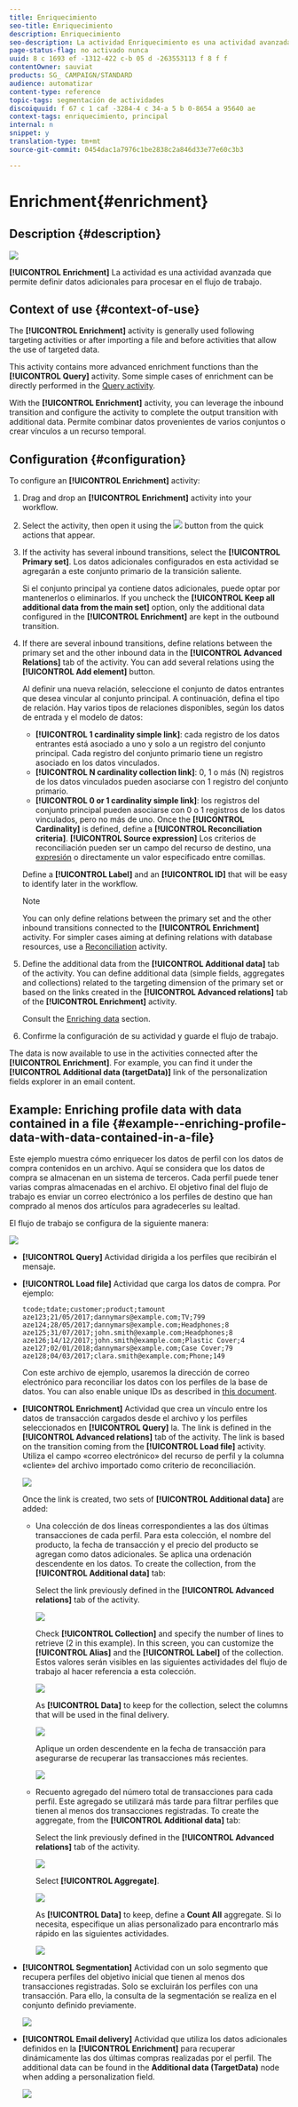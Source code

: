 ```yaml
---
title: Enriquecimiento
seo-title: Enriquecimiento
description: Enriquecimiento
seo-description: La actividad Enriquecimiento es una actividad avanzada que permite definir datos adicionales para procesar en el flujo de trabajo.
page-status-flag: no activado nunca
uuid: 8 c 1693 ef -1312-422 c-b 05 d -263553113 f 8 f f
contentOwner: sauviat
products: SG_ CAMPAIGN/STANDARD
audience: automatizar
content-type: reference
topic-tags: segmentación de actividades
discoiquuid: f 67 c 1 caf -3284-4 c 34-a 5 b 0-8654 a 95640 ae
context-tags: enriquecimiento, principal
internal: n
snippet: y
translation-type: tm+mt
source-git-commit: 0454dac1a7976c1be2838c2a846d33e77e60c3b3

---
```



# Enrichment{#enrichment}

## Description {#description}

![](assets/enrichment.png)

**[!UICONTROL Enrichment]** La actividad es una actividad avanzada que permite definir datos adicionales para procesar en el flujo de trabajo.

## Context of use {#context-of-use}

The **[!UICONTROL Enrichment]** activity is generally used following targeting activities or after importing a file and before activities that allow the use of targeted data.

This activity contains more advanced enrichment functions than the **[!UICONTROL Query]** activity. Some simple cases of enrichment can be directly performed in the [Query activity](../../automating/using/query.md#enriching-data).

With the **[!UICONTROL Enrichment]** activity, you can leverage the inbound transition and configure the activity to complete the output transition with additional data. Permite combinar datos provenientes de varios conjuntos o crear vínculos a un recurso temporal.

## Configuration {#configuration}

To configure an **[!UICONTROL Enrichment]** activity:

1. Drag and drop an **[!UICONTROL Enrichment]** activity into your workflow.
1. Select the activity, then open it using the ![](assets/edit_darkgrey-24px.png) button from the quick actions that appear.
1. If the activity has several inbound transitions, select the **[!UICONTROL Primary set]**. Los datos adicionales configurados en esta actividad se agregarán a este conjunto primario de la transición saliente.

   Si el conjunto principal ya contiene datos adicionales, puede optar por mantenerlos o eliminarlos. If you uncheck the **[!UICONTROL Keep all additional data from the main set]** option, only the additional data configured in the **[!UICONTROL Enrichment]** are kept in the outbound transition.

1. If there are several inbound transitions, define relations between the primary set and the other inbound data in the **[!UICONTROL Advanced Relations]** tab of the activity. You can add several relations using the **[!UICONTROL Add element]** button.

   Al definir una nueva relación, seleccione el conjunto de datos entrantes que desea vincular al conjunto principal. A continuación, defina el tipo de relación. Hay varios tipos de relaciones disponibles, según los datos de entrada y el modelo de datos:

   * **[!UICONTROL 1 cardinality simple link]**: cada registro de los datos entrantes está asociado a uno y solo a un registro del conjunto principal. Cada registro del conjunto primario tiene un registro asociado en los datos vinculados.
   * **[!UICONTROL N cardinality collection link]**: 0, 1 o más (N) registros de los datos vinculados pueden asociarse con 1 registro del conjunto primario.
   * **[!UICONTROL 0 or 1 cardinality simple link]**: los registros del conjunto principal pueden asociarse con 0 o 1 registros de los datos vinculados, pero no más de uno.
   Once the **[!UICONTROL Cardinality]** is defined, define a **[!UICONTROL Reconciliation criteria]**. **[!UICONTROL Source expression]** Los criterios de reconciliación pueden ser un campo del recurso de destino, una [expresión](../../automating/using/advanced-expression-editing.md) o directamente un valor especificado entre comillas.

   Define a **[!UICONTROL Label]** and an **[!UICONTROL ID]** that will be easy to identify later in the workflow.

   >[!NOTE]
   >
   >You can only define relations between the primary set and the other inbound transitions connected to the **[!UICONTROL Enrichment]** activity. For simpler cases aiming at defining relations with database resources, use a [Reconciliation](../../automating/using/reconciliation.md) activity.

1. Define the additional data from the **[!UICONTROL Additional data]** tab of the activity. You can define additional data (simple fields, aggregates and collections) related to the targeting dimension of the primary set or based on the links created in the **[!UICONTROL Advanced relations]** tab of the **[!UICONTROL Enrichment]** activity.

   Consult the [Enriching data](../../automating/using/query.md#enriching-data) section.

1. Confirme la configuración de su actividad y guarde el flujo de trabajo.

The data is now available to use in the activities connected after the **[!UICONTROL Enrichment]**. For example, you can find it under the **[!UICONTROL Additional data (targetData)]** link of the personalization fields explorer in an email content.

## Example: Enriching profile data with data contained in a file {#example--enriching-profile-data-with-data-contained-in-a-file}

Este ejemplo muestra cómo enriquecer los datos de perfil con los datos de compra contenidos en un archivo. Aquí se considera que los datos de compra se almacenan en un sistema de terceros. Cada perfil puede tener varias compras almacenadas en el archivo. El objetivo final del flujo de trabajo es enviar un correo electrónico a los perfiles de destino que han comprado al menos dos artículos para agradecerles su lealtad.

El flujo de trabajo se configura de la siguiente manera:

![](assets/enrichment_example_workflow.png)

* **[!UICONTROL Query]** Actividad dirigida a los perfiles que recibirán el mensaje.
* **[!UICONTROL Load file]** Actividad que carga los datos de compra. Por ejemplo:

   ```
   tcode;tdate;customer;product;tamount
   aze123;21/05/2017;dannymars@example.com;TV;799
   aze124;28/05/2017;dannymars@example.com;Headphones;8
   aze125;31/07/2017;john.smith@example.com;Headphones;8
   aze126;14/12/2017;john.smith@example.com;Plastic Cover;4
   aze127;02/01/2018;dannymars@example.com;Case Cover;79
   aze128;04/03/2017;clara.smith@example.com;Phone;149
   ```

   Con este archivo de ejemplo, usaremos la dirección de correo electrónico para reconciliar los datos con los perfiles de la base de datos. You can also enable unique IDs as described in [this document](../../developing/using/configuring-the-resource-s-data-structure.md#generating-a-unique-id-for-profiles-and-custom-resources).

* **[!UICONTROL Enrichment]** Actividad que crea un vínculo entre los datos de transacción cargados desde el archivo y los perfiles seleccionados en **[!UICONTROL Query]** la. The link is defined in the **[!UICONTROL Advanced relations]** tab of the activity. The link is based on the transition coming from the **[!UICONTROL Load file]** activity. Utiliza el campo «correo electrónico» del recurso de perfil y la columna «cliente» del archivo importado como criterio de reconciliación.

   ![](assets/enrichment_example_workflow2.png)

   Once the link is created, two sets of **[!UICONTROL Additional data]** are added:

   * Una colección de dos líneas correspondientes a las dos últimas transacciones de cada perfil. Para esta colección, el nombre del producto, la fecha de transacción y el precio del producto se agregan como datos adicionales. Se aplica una ordenación descendente en los datos. To create the collection, from the **[!UICONTROL Additional data]** tab:

      Select the link previously defined in the **[!UICONTROL Advanced relations]** tab of the activity.

      ![](assets/enrichment_example_workflow3.png)

      Check **[!UICONTROL Collection]** and specify the number of lines to retrieve (2 in this example). In this screen, you can customize the **[!UICONTROL Alias]** and the **[!UICONTROL Label]** of the collection. Estos valores serán visibles en las siguientes actividades del flujo de trabajo al hacer referencia a esta colección.

      ![](assets/enrichment_example_workflow4.png)

      As **[!UICONTROL Data]** to keep for the collection, select the columns that will be used in the final delivery.

      ![](assets/enrichment_example_workflow6.png)

      Aplique un orden descendente en la fecha de transacción para asegurarse de recuperar las transacciones más recientes.

      ![](assets/enrichment_example_workflow7.png)

   * Recuento agregado del número total de transacciones para cada perfil. Este agregado se utilizará más tarde para filtrar perfiles que tienen al menos dos transacciones registradas. To create the aggregate, from the **[!UICONTROL Additional data]** tab:

      Select the link previously defined in the **[!UICONTROL Advanced relations]** tab of the activity.

      ![](assets/enrichment_example_workflow3.png)

      Select **[!UICONTROL Aggregate]**.

      ![](assets/enrichment_example_workflow8.png)

      As **[!UICONTROL Data]** to keep, define a **Count All** aggregate. Si lo necesita, especifique un alias personalizado para encontrarlo más rápido en las siguientes actividades.

      ![](assets/enrichment_example_workflow9.png)

* **[!UICONTROL Segmentation]** Actividad con un solo segmento que recupera perfiles del objetivo inicial que tienen al menos dos transacciones registradas. Solo se excluirán los perfiles con una transacción. Para ello, la consulta de la segmentación se realiza en el conjunto definido previamente.

   ![](assets/enrichment_example_workflow5.png)

* **[!UICONTROL Email delivery]** Actividad que utiliza los datos adicionales definidos en la **[!UICONTROL Enrichment]** para recuperar dinámicamente las dos últimas compras realizadas por el perfil. The additional data can be found in the **Additional data (TargetData)** node when adding a personalization field.

   ![](assets/enrichment_example_workflow10.png)

